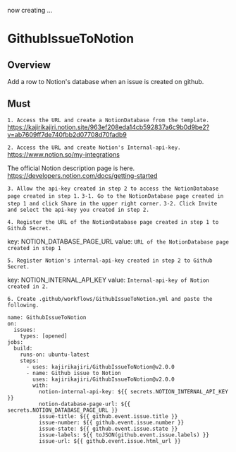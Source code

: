 now creating ...

# GithubIssueToNotion

## Overview

Add a row to Notion's database when an issue is created on github.

## Must

`1. Access the URL and create a NotionDatabase from the template.`
https://kajirikajiri.notion.site/963ef208eda14cb592837a6c9b0d9be2?v=ab7609ff7de740fbb2d07708d70fadb9

`2. Access the URL and create Notion's Internal-api-key.`
https://www.notion.so/my-integrations

The official Notion description page is here.
https://developers.notion.com/docs/getting-started

`3. Allow the api-key created in step 2 to access the NotionDatabase page created in step 1.`
`3-1. Go to the NotionDatabase page created in step 1 and click Share in the upper right corner.`
`3-2. Click Invite and select the api-key you created in step 2.`

`4. Register the URL of the NotionDatabase page created in step 1 to Github Secret.`

key: NOTION_DATABASE_PAGE_URL
value: `URL of the NotionDatabase page created in step 1`

`5. Register Notion's internal-api-key created in step 2 to Github Secret.`

key: NOTION_INTERNAL_API_KEY
value: `Internal-api-key of Notion created in 2.`

`6. Create .github/workflows/GithubIssueToNotion.yml and paste the following.`

```
name: GithubIssueToNotion
on:
  issues:
    types: [opened]
jobs:
  build:
    runs-on: ubuntu-latest
    steps:      
      - uses: kajirikajiri/GithubIssueToNotion@v2.0.0
      - name: Github issue to Notion
        uses: kajirikajiri/GithubIssueToNotion@v2.0.0
        with:
          notion-internal-api-key: ${{ secrets.NOTION_INTERNAL_API_KEY }}
          notion-database-page-url: ${{ secrets.NOTION_DATABASE_PAGE_URL }}
          issue-title: ${{ github.event.issue.title }}
          issue-number: ${{ github.event.issue.number }}
          issue-state: ${{ github.event.issue.state }}
          issue-labels: ${{ toJSON(github.event.issue.labels) }}
          issue-url: ${{ github.event.issue.html_url }}
```